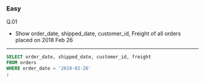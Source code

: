 ### Easy  
Q.01  
* Show order_date, shipped_date, customer_id, Freight of all orders placed on 2018 Feb 26

---
```SQL
SELECT order_date, shipped_date, customer_id, freight 
FROM orders
WHERE order_date = '2018-02-26'
;
```
